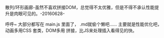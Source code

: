 散列/环形画廊-虽然不喜欢拼接DOM，总觉得不太优雅，但是不得不承认性能提升是肉眼可见的。-20160628-


呼呼~ 大部分都写在 main.js 里面了， .md就偷个懒吧……
主要就是性能优化吧，动画多用CSS 套类，DOM多用 拼接，比JS来处理插入看得见的快。
